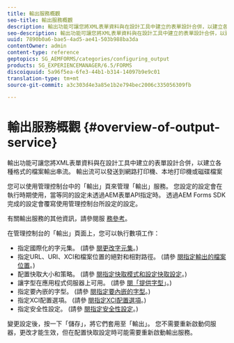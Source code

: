 ```yaml
---
title: 輸出服務概觀
seo-title: 輸出服務概觀
description: 輸出功能可讓您將XML表單資料與在設計工具中建立的表單設計合併，以建立各種格式的檔案輸出串流。
seo-description: 輸出功能可讓您將XML表單資料與在設計工具中建立的表單設計合併，以建立各種格式的檔案輸出串流。
uuid: 7890b0a6-bae5-4ad5-ae41-503b988ba3da
contentOwner: admin
content-type: reference
geptopics: SG_AEMFORMS/categories/configuring_output
products: SG_EXPERIENCEMANAGER/6.5/FORMS
discoiquuid: 5a96f5ea-6fe3-44b1-b314-14097b9e9c01
translation-type: tm+mt
source-git-commit: a3c303d4e3a85e1b2e794bec2006c335056309fb

---
```



# 輸出服務概觀 {#overview-of-output-service}

輸出功能可讓您將XML表單資料與在設計工具中建立的表單設計合併，以建立各種格式的檔案輸出串流。 輸出流可以發送到網路打印機、本地打印機或磁碟檔案

您可以使用管理控制台中的「輸出」頁來管理「輸出」服務。 您設定的設定會在執行時期使用，當等同的設定未透過AEM表單API指定時。 透過AEM Forms SDK完成的設定會覆寫使用管理控制台所設定的設定。

有關輸出服務的其他資訊，請參閱服 [務參考](https://www.adobe.com/go/learn_aemforms_services_61)。

在管理控制台的「輸出」頁面上，您可以執行數項工作：

* 指定國際化的字元集。 (請參 [閱更改字元集](/help/forms/using/admin-help/change-character-set.md#change-the-character-set)。)
* 指定URL、URI、XCI和檔案位置的絕對和相對路徑。 (請參 [閱指定輸出的檔案位置](/help/forms/using/admin-help/specify-file-locations-output.md#specify-file-locations-for-output)。)
* 配置快取大小和策略。 (請參 [閱指定快取模式](/help/forms/using/admin-help/configuring-caching-output.md#specifying-the-cache-mode)[和設定快取設定](/help/forms/using/admin-help/configuring-caching-output.md#configuring-cache-settings)。)
* 讓字型在應用程式伺服器上可用。 (請參 [閱「提供字型](/help/forms/using/admin-help/make-fonts-available.md#make-fonts-available)」。)
* 指定要內嵌的字型。 (請參 [閱指定要內嵌的字型](/help/forms/using/admin-help/specify-fonts-embed.md#specify-fonts-to-embed)。)
* 指定XCI配置選項。 (請參 [閱指定XCI配置選項](/help/forms/using/admin-help/specify-xci-configuration-options.md#specify-xci-configuration-options)。)
* 指定安全性設定。 (請參 [閱指定安全性設定](/help/forms/using/admin-help/specify-security-settings.md#specify-security-settings)。)

變更設定後，按一下「儲存」，將它們套用至「輸出」。 您不需要重新啟動伺服器，更改才能生效，但在配置快取設定時可能需要重新啟動輸出服務。
